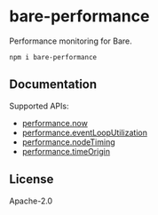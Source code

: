 # bare-performance

Performance monitoring for Bare.

```
npm i bare-performance
```

## Documentation

Supported APIs:

- [performance.now](https://nodejs.org/api/perf_hooks.html#performancenow)
- [performance.eventLoopUtilization](https://nodejs.org/api/perf_hooks.html#performanceeventlooputilizationutilization1-utilization2)
- [performance.nodeTiming](https://nodejs.org/api/perf_hooks.html#performancenodetiming)
- [performance.timeOrigin](https://nodejs.org/api/perf_hooks.html#performancetimeorigin)

## License

Apache-2.0
